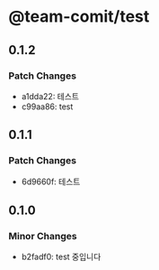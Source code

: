 # @team-comit/test

## 0.1.2

### Patch Changes

- a1dda22: 테스트
- c99aa86: test

## 0.1.1

### Patch Changes

- 6d9660f: 테스트

## 0.1.0

### Minor Changes

- b2fadf0: test 중입니다

